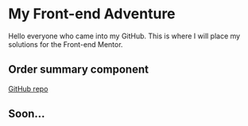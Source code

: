 # My Front-end Adventure
Hello everyone who came into my GitHub. This is where I will place my solutions for the Front-end Mentor.
## Order summary component
[GitHub repo](https://github.com/eeffoCdecI/order-summary)
## Soon...
